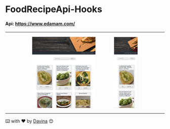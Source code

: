 # FoodRecipeApi-Hooks
#### Api: https://www.edamam.com/
______
<p align="center" >
<img src="./src//assets/img/web.png" width="200"></a> 
&nbsp &nbsp &nbsp &nbsp &nbsp &nbsp &nbsp
<img src="./src/assets/img/mvl.png" width="75"></a>
</p>

___
 ⌨️ with ❤️ by [Davina](https://www.linkedin.com/in/davinamedina/) 😊